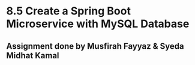 # 8.5 Create a Spring Boot Microservice with MySQL Database

## Assignment done by Musfirah Fayyaz & Syeda Midhat Kamal
